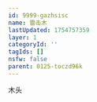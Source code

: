 ```yaml
---
id: 9999-gazhsisc
name: 雷击木
lastUpdated: 1754757359
layer: 1
categoryId: ''
tagIds: []
nsfw: false
parent: 0125-toczd96k
---
```

木头

